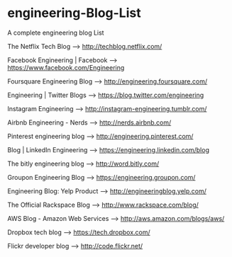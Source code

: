 engineering-Blog-List
=====================

A complete engineering blog List 

The Netflix Tech Blog --> http://techblog.netflix.com/

Facebook Engineering | Facebook --> https://www.facebook.com/Engineering

Foursquare Engineering Blog --> http://engineering.foursquare.com/

Engineering | Twitter Blogs --> https://blog.twitter.com/engineering

Instagram Engineering --> http://instagram-engineering.tumblr.com/

Airbnb Engineering - Nerds --> http://nerds.airbnb.com/

Pinterest engineering blog --> http://engineering.pinterest.com/

Blog | LinkedIn Engineering --> https://engineering.linkedin.com/blog

The bitly engineering blog --> http://word.bitly.com/

Groupon Engineering Blog --> https://engineering.groupon.com/

Engineering Blog: Yelp Product --> http://engineeringblog.yelp.com/

The Official Rackspace Blog --> http://www.rackspace.com/blog/

AWS Blog - Amazon Web Services --> http://aws.amazon.com/blogs/aws/

Dropbox tech blog --> https://tech.dropbox.com/

Flickr developer blog --> http://code.flickr.net/

